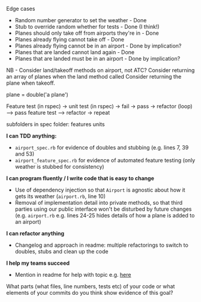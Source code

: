 
Edge cases
- Random number generator to set the weather - Done
- Stub to override random whether for tests - Done (I think!)
- Planes should only take off from airports they're in - Done
- Planes already flying cannot take off - Done
- Planes already flying cannot be in an airport - Done by implication?
- Planes that are landed cannot land again - Done
- Planes that are landed must be in an airport - Done by implication?



NB - Consider land/takeoff methods on airport, not ATC?
Consider returning an array of planes when the land method called
Consider returning the plane when takeoff. 


plane = double('a plane')

Feature test (in rspec) -> unit test (in rspec) -> fail -> pass -> refactor (loop) --> pass feature test --> refactor -> repeat

subfolders in spec folder:
features
units 




**I can TDD anything:**
- `airport_spec.rb` for evidence of doubles and stubbing (e.g. lines 7, 39 and 53)
- `airport_feature_spec.rb` for evidence of automated feature testing (only weather is stubbed for consistency)

**I can program fluently / I write code that is easy to change**
- Use of dependency injection so that `Airport` is agnostic about how it gets its weather (`airport.rb`, line 10)
- Removal of implementation detail into private methods, so that third parties using our public interface won't be disturbed by future changes (e.g. `airport.rb` e.g. lines 24-25 hides details of how a plane is added to an airport)

**I can refactor anything**
- Changelog and approach in readme: multiple refactorings to switch to doubles, stubs and clean up the code

**I help my teams succeed**
- Mention in readme for help with topic e.g. [here](https://github.com/nkhil/airport_challenge/blob/master/README.md#acknowledgments)



What parts (what files, line numbers, tests etc) of your code or what elements of your commits do you think show evidence of this goal?